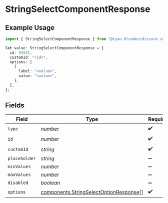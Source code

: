 # StringSelectComponentResponse

## Example Usage

```typescript
import { StringSelectComponentResponse } from "@ryan.blunden/discord-sdk/models/components";

let value: StringSelectComponentResponse = {
  id: 91931,
  customId: "<id>",
  options: [
    {
      label: "<value>",
      value: "<value>",
    },
  ],
};
```

## Fields

| Field                                                                                            | Type                                                                                             | Required                                                                                         | Description                                                                                      |
| ------------------------------------------------------------------------------------------------ | ------------------------------------------------------------------------------------------------ | ------------------------------------------------------------------------------------------------ | ------------------------------------------------------------------------------------------------ |
| `type`                                                                                           | *number*                                                                                         | :heavy_check_mark:                                                                               | N/A                                                                                              |
| `id`                                                                                             | *number*                                                                                         | :heavy_check_mark:                                                                               | N/A                                                                                              |
| `customId`                                                                                       | *string*                                                                                         | :heavy_check_mark:                                                                               | N/A                                                                                              |
| `placeholder`                                                                                    | *string*                                                                                         | :heavy_minus_sign:                                                                               | N/A                                                                                              |
| `minValues`                                                                                      | *number*                                                                                         | :heavy_minus_sign:                                                                               | N/A                                                                                              |
| `maxValues`                                                                                      | *number*                                                                                         | :heavy_minus_sign:                                                                               | N/A                                                                                              |
| `disabled`                                                                                       | *boolean*                                                                                        | :heavy_minus_sign:                                                                               | N/A                                                                                              |
| `options`                                                                                        | [components.StringSelectOptionResponse](../../models/components/stringselectoptionresponse.md)[] | :heavy_check_mark:                                                                               | N/A                                                                                              |